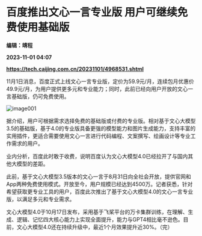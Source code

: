 # 百度推出文心一言专业版 用户可继续免费使用基础版
**编辑：靖程**

**2023-11-01 04:07**

**https://tech.caijing.com.cn/20231101/4968531.shtml**

11月1日消息，百度正式上线文心一言专业版，定价为59.9元/月，连续包月优惠价49.9元/月，为用户提供更多元和专业能力；同时，此前已经向用户开放的文心一言基础版，仍可免费使用。

![image001](https://img1.caijing.com.cn/2023/1101/1698810711800.png)

据介绍，用户可根据需求选择免费的基础版或付费的专业版。相对基于文心大模型3.5的基础版，基于4.0的专业版具备更强的模型能力和图片生成能力，支持丰富的实用插件，更适合需要使用文心一言进行代码编程、文案撰写、绘画设计等专业工作需求的用户。

业内分析，百度此时敢于收费，说明百度认为文心大模型4.0已经拉开了与国内其他大模型的差距。

此前，基于文心大模型3.5版本的文心一言于8月31日向全社会开放，提供官网和App两种免费使用模式。开放至今，用户规模已经达到4500万。记者获悉，针对希望获取更专业工具的用户，百度此次推出了基于文心大模型4.0的文心一言专业版，以满足多元和专业需求。

文心大模型4.0于10月17日发布，采用基于飞桨平台的万卡集群训练，在理解、生成、逻辑、记忆四大核心能力上实现全面提升，能力与GPT4相比毫不逊色。目前，文心大模型4.0还在持续升级中，最近1个月效果提升近30%。（完）